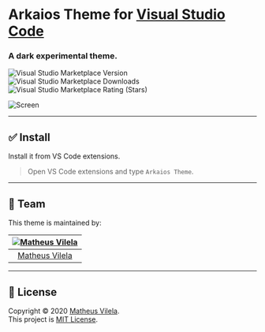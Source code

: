 # Arkaios Theme for [Visual Studio Code](http://code.visualstudio.com)

### A dark experimental theme.

![Visual Studio Marketplace Version](https://img.shields.io/visual-studio-marketplace/v/vilela.theme-arkaios?color=%2383dbee&style=for-the-badge)
![Visual Studio Marketplace Downloads](https://img.shields.io/visual-studio-marketplace/d/vilela.theme-arkaios?color=%23b685d5&style=for-the-badge)
![Visual Studio Marketplace Rating (Stars)](https://img.shields.io/visual-studio-marketplace/stars/vilela.theme-arkaios?color=%2376a6e0&style=for-the-badge)

![Screen](https://i.ibb.co/5GKKMRY/screen.png)

***
## ✅ Install

Install it from VS Code extensions.

>Open VS Code extensions and type `Arkaios Theme`. 

***
## 🏁 Team

This theme is maintained by:

[![Matheus Vilela](https://avatars1.githubusercontent.com/u/64048192?s=100&v=4)](https://github.com/vilelagit) |
:---: |
[Matheus Vilela](https://github.com/vilelagit) |

***
## 📝 License

Copyright © 2020 [Matheus Vilela](https://github.com/vilelagit).<br />
This project is [MIT License](./LICENSE).
